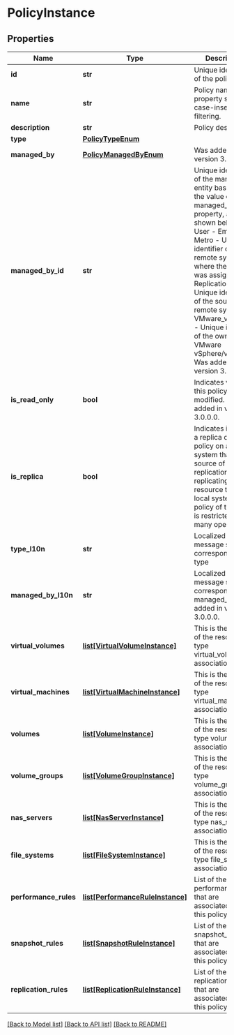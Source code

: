 # PolicyInstance

## Properties
Name | Type | Description | Notes
------------ | ------------- | ------------- | -------------
**id** | **str** | Unique identifier of the policy. | [optional] 
**name** | **str** | Policy name.  This property supports case-insensitive filtering. | [optional] 
**description** | **str** | Policy description. | [optional] 
**type** | [**PolicyTypeEnum**](PolicyTypeEnum.md) |  | [optional] 
**managed_by** | [**PolicyManagedByEnum**](PolicyManagedByEnum.md) |  Was added in version 3.0.0.0. | [optional] 
**managed_by_id** | **str** | Unique identifier of the managing entity based on the value of the managed_by property, as shown below:   * User - Empty   * Metro - Unique identifier of the remote system where the policy was assigned.   * Replication - Unique identifier of the source remote system.   * VMware_vSphere - Unique identifier of the owning VMware vSphere/vCenter. Was added in version 3.0.0.0. | [optional] 
**is_read_only** | **bool** | Indicates whether this policy can be modified.  Was added in version 3.0.0.0. | [optional] [default to False]
**is_replica** | **bool** | Indicates if this is a replica of a policy on a remote system that is the source of a replication session replicating a resource to the local system. A policy of this type is restricted from many operations.  | [optional] [default to False]
**type_l10n** | **str** | Localized message string corresponding to type | [optional] 
**managed_by_l10n** | **str** | Localized message string corresponding to managed_by Was added in version 3.0.0.0. | [optional] 
**virtual_volumes** | [**list[VirtualVolumeInstance]**](VirtualVolumeInstance.md) | This is the inverse of the resource type virtual_volume association. | [optional] 
**virtual_machines** | [**list[VirtualMachineInstance]**](VirtualMachineInstance.md) | This is the inverse of the resource type virtual_machine association. | [optional] 
**volumes** | [**list[VolumeInstance]**](VolumeInstance.md) | This is the inverse of the resource type volume association. | [optional] 
**volume_groups** | [**list[VolumeGroupInstance]**](VolumeGroupInstance.md) | This is the inverse of the resource type volume_group association. | [optional] 
**nas_servers** | [**list[NasServerInstance]**](NasServerInstance.md) | This is the inverse of the resource type nas_server association. | [optional] 
**file_systems** | [**list[FileSystemInstance]**](FileSystemInstance.md) | This is the inverse of the resource type file_system association. | [optional] 
**performance_rules** | [**list[PerformanceRuleInstance]**](PerformanceRuleInstance.md) | List of the performance_rules that are associated with this policy. | [optional] 
**snapshot_rules** | [**list[SnapshotRuleInstance]**](SnapshotRuleInstance.md) | List of the snapshot_rules that are associated with this policy. | [optional] 
**replication_rules** | [**list[ReplicationRuleInstance]**](ReplicationRuleInstance.md) | List of the replication_rules that are associated with this policy. | [optional] 

[[Back to Model list]](../README.md#documentation-for-models) [[Back to API list]](../README.md#documentation-for-api-endpoints) [[Back to README]](../README.md)


